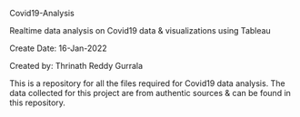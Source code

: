  Covid19-Analysis
 
Realtime data analysis on Covid19 data & visualizations using Tableau

Create Date: 16-Jan-2022

Created by: Thrinath Reddy Gurrala

This is a repository for all the files required for Covid19 data analysis.
The data collected for this project are from authentic sources & can be found in this repository.
